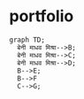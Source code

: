 # portfolio

```mermaid
graph TD;
  बेनी माधव मिश्रा-->B;
  बेनी माधव मिश्रा-->C;
  बेनी माधव मिश्रा-->D;
  B-->E;
  B-->F
  C-->G;
```

